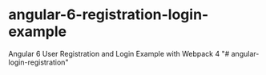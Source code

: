 # angular-6-registration-login-example

Angular 6 User Registration and Login Example with Webpack 4
"# angular-login-registration" 
